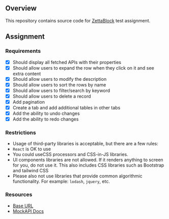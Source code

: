 ## Overview

This repository contains source code for [ZettaBlock](https://www.zettablock.com/)
test assignment.

## Assignment
### Requirements

- [x] Should display all fetched APIs with their properties
- [x] Should allow users to expand the row when they click on it and see extra content
- [x] Should allow users to modify the description
- [x] Should allow users to sort the rows by name
- [x] Should allow users to filter/search by keyword
- [x] Should allow users to delete a record
- [x] Add pagination
- [x] Create a tab and add additional tables in other tabs
- [x] Add the ability to undo changes
- [x] Add the ability to redo changes

### Restrictions

- Usage of third-party libraries is acceptable, but there are a few rules:
- `React` is OK to use
- You could useCSS processors and CSS-in-JS libraries.
- UI components libraries are not allowed. If it renders anything to screen for you, do
  not use it. This also includes CSS libraries such as Bootstrap and tailwind CSS
- Please also not use libraries that provide common algorithmic functionality. For
  example: `lodash`, `jquery`, etc.

### Resources

- [Base URL](https://62a6bb9697b6156bff7e6251.mockapi.io/v1/)
- [MockAPI Docs](https://mockapi.io/docs)